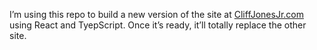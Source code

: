 I’m using this repo to build a new version of the site at [CliffJonesJr.com](https://cliffjonesjr.com) using React and TyepScript. Once it’s ready, it’ll totally replace the other site.
